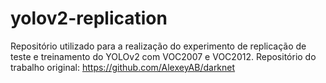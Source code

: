 # yolov2-replication
 Repositório utilizado para a realização do experimento de replicação de teste e treinamento do YOLOv2 com VOC2007 e VOC2012. Repositório do trabalho original: https://github.com/AlexeyAB/darknet
